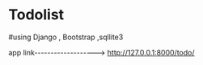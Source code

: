 # Todolist
#using Django , Bootstrap ,sqllite3



app link-------------------> http://127.0.0.1:8000/todo/
